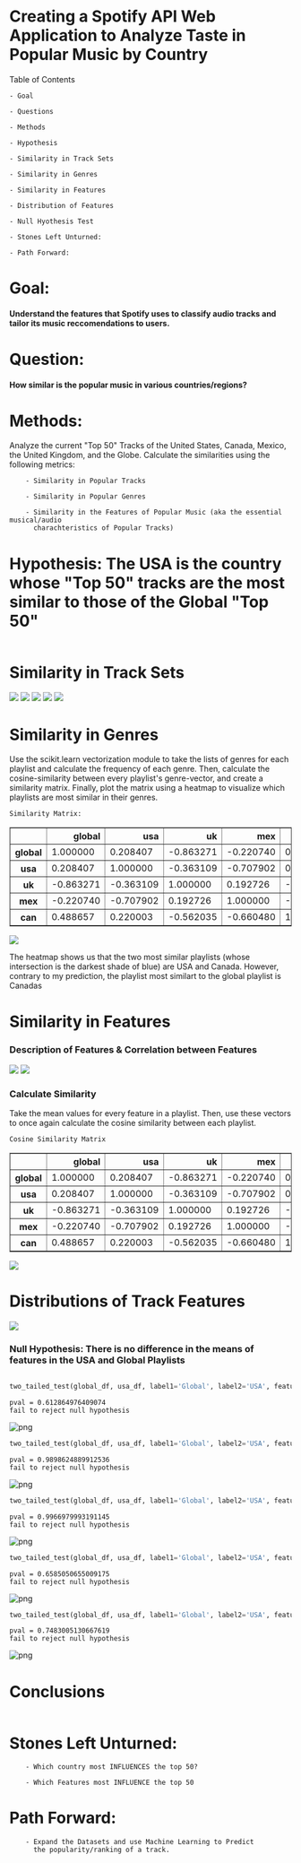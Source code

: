 # Creating a Spotify API Web Application to Analyze Taste in Popular Music by Country

Table of Contents

    - Goal
    
    - Questions
    
    - Methods
                 
    - Hypothesis
               
    - Similarity in Track Sets
    
    - Similarity in Genres
    
    - Similarity in Features
    
    - Distribution of Features
    
    - Null Hyothesis Test
    
    - Stones Left Unturned:
        
    - Path Forward:
    
     

# Goal:
#### Understand the features that Spotify uses to classify audio tracks and tailor its music reccomendations to users. 
    
# Question: 
#### How similar is the popular music in various countries/regions? 
    


# Methods: 
Analyze the current "Top 50" Tracks of the United States, Canada, Mexico, the United Kingdom, and the Globe. Calculate the similarities using the following metrics:
        
        - Similarity in Popular Tracks
        
        - Similarity in Popular Genres
        
        - Similarity in the Features of Popular Music (aka the essential musical/audio
          charachteristics of Popular Tracks)


# Hypothesis: The USA is the country whose "Top 50" tracks are the most similar to those of the Global "Top 50"
                  



```python

```

# Similarity in Track Sets

<img src="global_U_usa.png">

<img src="global_U_uk.png">

<img src="global_U_mex.png">

<img src="global_U_can.png">

<img src="global_U_usa_U_can.png">

# Similarity in Genres
Use the scikit.learn vectorization module to take the lists of genres for each playlist and calculate the frequency of each genre. Then, calculate the cosine-similarity between every playlist's genre-vector, and create a similarity matrix. Finally, plot the matrix using a heatmap to visualize which playlists are most similar in their genres. 


```python
Similarity Matrix:
```




<div>
<style scoped>
    .dataframe tbody tr th:only-of-type {
        vertical-align: middle;
    }

    .dataframe tbody tr th {
        vertical-align: top;
    }

    .dataframe thead th {
        text-align: right;
    }
</style>
<table border="1" class="dataframe">
  <thead>
    <tr style="text-align: right;">
      <th></th>
      <th>global</th>
      <th>usa</th>
      <th>uk</th>
      <th>mex</th>
      <th>can</th>
    </tr>
  </thead>
  <tbody>
    <tr>
      <th>global</th>
      <td>1.000000</td>
      <td>0.208407</td>
      <td>-0.863271</td>
      <td>-0.220740</td>
      <td>0.488657</td>
    </tr>
    <tr>
      <th>usa</th>
      <td>0.208407</td>
      <td>1.000000</td>
      <td>-0.363109</td>
      <td>-0.707902</td>
      <td>0.220003</td>
    </tr>
    <tr>
      <th>uk</th>
      <td>-0.863271</td>
      <td>-0.363109</td>
      <td>1.000000</td>
      <td>0.192726</td>
      <td>-0.562035</td>
    </tr>
    <tr>
      <th>mex</th>
      <td>-0.220740</td>
      <td>-0.707902</td>
      <td>0.192726</td>
      <td>1.000000</td>
      <td>-0.660480</td>
    </tr>
    <tr>
      <th>can</th>
      <td>0.488657</td>
      <td>0.220003</td>
      <td>-0.562035</td>
      <td>-0.660480</td>
      <td>1.000000</td>
    </tr>
  </tbody>
</table>
</div>



<img src="genre_similarity_heatmap.png">

The heatmap shows us that the two most similar playlists (whose intersection is the darkest shade of blue) are USA and Canada. However, contrary to my prediction, the playlist most similart to the global playlist is Canadas

# Similarity in Features

### Description of Features & Correlation between Features

<img src="features_table.png">

<img src="all_data_feature_correlation.png">

### Calculate Similarity
Take the mean values for every feature in a playlist. Then, use these vectors to once again calculate the cosine similarity between each playlist.


```python
Cosine Similarity Matrix
```




<div>
<style scoped>
    .dataframe tbody tr th:only-of-type {
        vertical-align: middle;
    }

    .dataframe tbody tr th {
        vertical-align: top;
    }

    .dataframe thead th {
        text-align: right;
    }
</style>
<table border="1" class="dataframe">
  <thead>
    <tr style="text-align: right;">
      <th></th>
      <th>global</th>
      <th>usa</th>
      <th>uk</th>
      <th>mex</th>
      <th>can</th>
    </tr>
  </thead>
  <tbody>
    <tr>
      <th>global</th>
      <td>1.000000</td>
      <td>0.208407</td>
      <td>-0.863271</td>
      <td>-0.220740</td>
      <td>0.488657</td>
    </tr>
    <tr>
      <th>usa</th>
      <td>0.208407</td>
      <td>1.000000</td>
      <td>-0.363109</td>
      <td>-0.707902</td>
      <td>0.220003</td>
    </tr>
    <tr>
      <th>uk</th>
      <td>-0.863271</td>
      <td>-0.363109</td>
      <td>1.000000</td>
      <td>0.192726</td>
      <td>-0.562035</td>
    </tr>
    <tr>
      <th>mex</th>
      <td>-0.220740</td>
      <td>-0.707902</td>
      <td>0.192726</td>
      <td>1.000000</td>
      <td>-0.660480</td>
    </tr>
    <tr>
      <th>can</th>
      <td>0.488657</td>
      <td>0.220003</td>
      <td>-0.562035</td>
      <td>-0.660480</td>
      <td>1.000000</td>
    </tr>
  </tbody>
</table>
</div>



<img src="feature_similarity_heatmap.png">

# Distributions of Track Features

<img src="feature_distribution.png">

### Null Hypothesis: There is no difference in the means of features in the USA and Global Playlists


```python

```


```python
two_tailed_test(global_df, usa_df, label1='Global', label2='USA', feature='acousticness')
```

    pval = 0.612864976409074
    fail to reject null hypothesis



![png](output_27_1.png)



```python
two_tailed_test(global_df, usa_df, label1='Global', label2='USA', feature='danceability')
```

    pval = 0.9898624889912536
    fail to reject null hypothesis



![png](output_28_1.png)



```python
two_tailed_test(global_df, usa_df, label1='Global', label2='USA', feature='energy')
```

    pval = 0.9966979993191145
    fail to reject null hypothesis



![png](output_29_1.png)



```python
two_tailed_test(global_df, usa_df, label1='Global', label2='USA', feature='loudness')
```

    pval = 0.6585050655009175
    fail to reject null hypothesis



![png](output_30_1.png)



```python
two_tailed_test(global_df, usa_df, label1='Global', label2='USA', feature='speechiness')
```

    pval = 0.7483005130667619
    fail to reject null hypothesis



![png](output_31_1.png)


# Conclusions





```python

```

# Stones Left Unturned:
    
     
        - Which country most INFLUENCES the top 50?
        
        - Which Features most INFLUENCE the top 50
        

# Path Forward:
    
        - Expand the Datasets and use Machine Learning to Predict
          the popularity/ranking of a track.


```python

```
